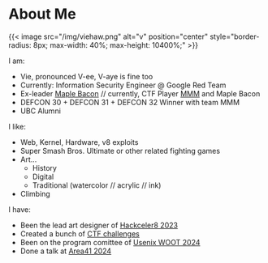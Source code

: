# About Me

{{< image src="/img/viehaw.png" alt="v" position="center" style="border-radius: 8px; max-width: 40%; max-height: 10400%;" >}}

I am:
* Vie, pronounced V-ee, V-aye is fine too
* Currently: Information Security Engineer @ Google Red Team
* Ex-leader [Maple Bacon](https://ubcctf.github.io/) // currently, CTF Player [MMM](https://github.com/mmm-team) and Maple Bacon
* DEFCON 30 + DEFCON 31 + DEFCON 32 Winner with team MMM
* UBC Alumni

I like:
* Web, Kernel, Hardware, v8 exploits
* Super Smash Bros. Ultimate or other related fighting games
* Art...
    * History
    * Digital
    * Traditional (watercolor // acrylic // ink)
* Climbing

I have:
* Been the lead art designer of [Hackceler8 2023](https://www.youtube.com/watch?v=HFeD4kYcW7A)
* Created a bunch of [CTF challenges](/chals)
* Been on the program comittee of [Usenix WOOT 2024](https://www.usenix.org/conference/woot24#organizers)
* Done a talk at [Area41 2024](https://www.youtube.com/watch?v=sMiFeCDqX50&ab_channel=DEFCONSwitzerland)
